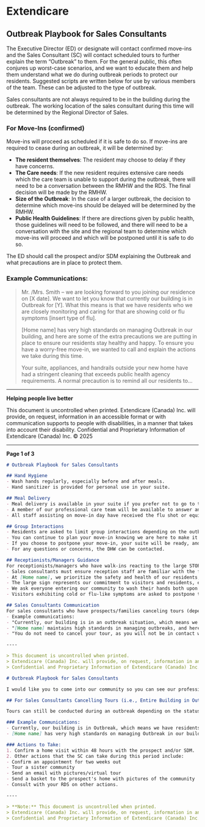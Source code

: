 # Extendicare
## Outbreak Playbook for Sales Consultants

The Executive Director (ED) or designate will contact confirmed move-ins and the Sales Consultant (SC) will contact scheduled tours to further explain the term “Outbreak” to them. For the general public, this often conjures up worst-case scenarios, and we want to educate them and help them understand what we do during outbreak periods to protect our residents. Suggested scripts are written below for use by various members of the team. These can be adjusted to the type of outbreak.

Sales consultants are not always required to be in the building during the outbreak. The working location of the sales consultant during this time will be determined by the Regional Director of Sales.

### For Move-Ins (confirmed)

Move-ins will proceed as scheduled if it is safe to do so. If move-ins are required to cease during an outbreak, it will be determined by:

- **The resident themselves**: The resident may choose to delay if they have concerns.
- **The Care needs**: If the new resident requires extensive care needs which the care team is unable to support during the outbreak, there will need to be a conversation between the RMHW and the RDS. The final decision will be made by the RMHW.
- **Size of the Outbreak**: In the case of a larger outbreak, the decision to determine which move-ins should be delayed will be determined by the RMHW.
- **Public Health Guidelines**: If there are directions given by public health, those guidelines will need to be followed, and there will need to be a conversation with the site and the regional team to determine which move-ins will proceed and which will be postponed until it is safe to do so.

The ED should call the prospect and/or SDM explaining the Outbreak and what precautions are in place to protect them.

### Example Communications:

> Mr. /Mrs. Smith – we are looking forward to you joining our residence on [X date]. We want to let you know that currently our building is in Outbreak for [Y]. What this means is that we have residents who we are closely monitoring and caring for that are showing cold or flu symptoms [insert type of flu].
>
> [Home name] has very high standards on managing Outbreak in our building, and here are some of the extra precautions we are putting in place to ensure our residents stay healthy and happy. To ensure you have a worry-free move-in, we wanted to call and explain the actions we take during this time.
>
> Your suite, appliances, and handrails outside your new home have had a stringent cleaning that exceeds public health agency requirements. A normal precaution is to remind all our residents to...

----

**Helping people live better**

This document is uncontrolled when printed.
Extendicare (Canada) Inc. will provide, on request, information in an accessible format or with communication supports to people with disabilities, in a manner that takes into account their disability. Confidential and Proprietary Information of Extendicare (Canada) Inc. © 2025

----

**Page 1 of 3**

```markdown
# Outbreak Playbook for Sales Consultants

## Hand Hygiene
- Wash hands regularly, especially before and after meals.
- Hand sanitizer is provided for personal use in your suite.

## Meal Delivery
- Meal delivery is available in your suite if you prefer not to go to the dining room.
- A member of our professional care team will be available to answer any questions you or your family may have on move-in day.
- All staff assisting on move-in day have received the flu shot or equivalent.

## Group Interactions
- Residents are asked to limit group interactions depending on the outbreak situation to prevent spreading cold or flu to others.
- You can continue to plan your move-in knowing we are here to make it a smooth transition.
- If you choose to postpone your move-in, your suite will be ready, and we can assist in moving furniture into your new suite.
- For any questions or concerns, the DHW can be contacted.

## Receptionists/Managers Guidance
For receptionists/managers who have walk-ins reacting to the large STOP signage:
- Sales consultants must ensure reception staff are familiar with the following speaking points:
- At [Home name], we prioritize the safety and health of our residents, families, and staff.
- The large sign represents our commitment to visitors and residents, ensuring transparency in our health practices.
- We ask everyone entering our community to wash their hands both upon entering and leaving. The provided sanitizer is a quick and easy way to practice good hygiene and keep our residents healthy.
- Visitors exhibiting cold or flu-like symptoms are asked to postpone their visit for the safety of our residents.

## Sales Consultants Communication
For sales consultants who have prospects/families canceling tours (dependent on the outbreak being contained in a certain geographic part of the building):
- Example communications:
- "Currently, our building is in an outbreak situation, which means we are closely monitoring and caring for residents with cold or flu symptoms."
- "[Home name] maintains high standards in managing outbreaks, and here are some extra precautions we are implementing to ensure our residents stay healthy and happy."
- "You do not need to cancel your tour, as you will not be in contact with any residents showing cold or flu symptoms. Instead, our tour will focus on safe areas of interest for you to view."

----

> This document is uncontrolled when printed.
> Extendicare (Canada) Inc. will provide, on request, information in an accessible format or with communication supports to people with disabilities, in a manner that takes into account their disability.
> Confidential and Proprietary Information of Extendicare (Canada) Inc. © 2025
```

```markdown
# Outbreak Playbook for Sales Consultants

I would like you to come into our community so you can see our professional staff in action. This will really allow you to have confidence in our ability to manage our current residents' health needs and feel secure in knowing should you fall ill, we are here to protect and care for you.

## For Sales Consultants Cancelling Tours (i.e., Entire Building in Outbreak)

Tours can still be conducted during an outbreak depending on the status of the outbreak.

### Example Communications:
- Currently, our building is in Outbreak, which means we have residents who we are closely monitoring and caring for that have cold or flu symptoms.
- [Home name] has very high standards on managing Outbreak in our building, and here are some of the extra precautions we are putting in place to ensure our residents stay healthy and happy.

### Actions to Take:
1. Confirm a home visit within 48 hours with the prospect and/or SDM.
2. Other actions that the SC can take during this period include:
- Confirm an appointment for two weeks out
- Tour a sister community
- Send an email with pictures/virtual tour
- Send a basket to the prospect's home with pictures of the community
- Consult with your RDS on other actions.

----

> **Note:** This document is uncontrolled when printed.
> Extendicare (Canada) Inc. will provide, on request, information in an accessible format or with communication supports to people with disabilities, in a manner that takes into account their disability.
> Confidential and Proprietary Information of Extendicare (Canada) Inc. © 2025
```